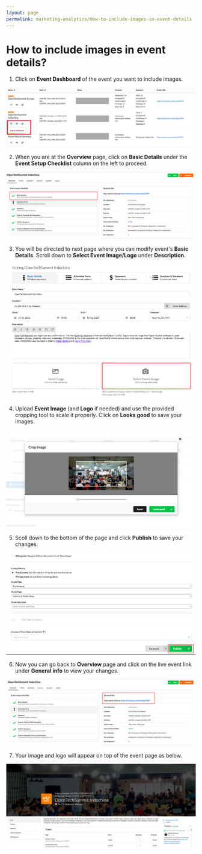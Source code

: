 ```yaml
---
layout: page
permalink: marketing-analytics/How-to-include-images-in-event-details
---
```


# How to include images in event details?

1. Click on **Event Dashboard** of the event you want to include images.

![Adding Images](/images/How-to-add-a-Twitter-account-feed-to-your-event-page-1.png)

2. When you are at the **Overview** page, click on **Basic Details** under the **Event Setup Checklist** column on the left to proceed.

![Adding Images](/images/How-to-include-images-in-event-details-1.png)

3. You will be directed to next page where you can modify event's **Basic Details**. Scroll down to **Select Event Image/Logo** under **Description**. 

![Adding Images](/images/How-to-include-images-in-event-details-2.png)

4. Upload **Event Image** (and **Logo** if needed) and use the provided cropping tool to scale it properly. Click on **Looks good** to save your images.

![Adding Images](/images/How-to-include-images-in-event-details-3.png)

5. Scoll down to the bottom of the page and click **Publish** to save your changes.

![Adding Images](/images/How-to-include-images-in-event-details-4.png)

6. Now you can go back to **Overview** page and click on the live event link under **General info** to view your changes. 

![Adding Images](/images/How-to-include-images-in-event-details-5.png)

7. Your image and logo will appear on top of the event page as below.

![Adding Images](/images/How-to-include-images-in-event-details-6.png)
